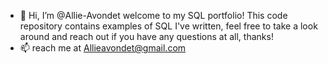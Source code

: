 - 👋 Hi, I’m @Allie-Avondet welcome to my SQL portfolio! This code repository contains examples of SQL I've written, feel free to take a look around and reach out if you have any questions at all, thanks!
- 📫 reach me at Allieavondet@gmail.com

<!---
Allie-Avondet/Allie-Avondet is a ✨ special ✨ repository because its `README.md` (this file) appears on your GitHub profile.
You can click the Preview link to take a look at your changes.
--->
